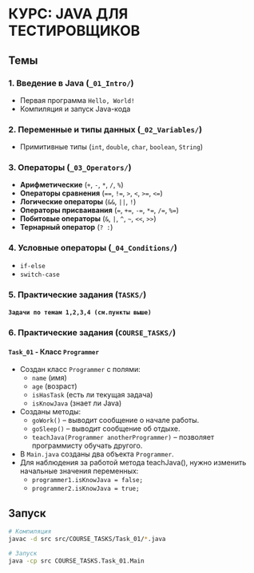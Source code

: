 # КУРС: JAVA ДЛЯ ТЕСТИРОВЩИКОВ

## Темы
### 1. Введение в Java (`_01_Intro/`)
- Первая программа `Hello, World!`
- Компиляция и запуск Java-кода

### 2. Переменные и типы данных (`_02_Variables/`)
- Примитивные типы (`int`, `double`, `char`, `boolean`, `String`)

### 3. Операторы (`_03_Operators/`)
- **Арифметические** (`+`, `-`, `*`, `/`, `%`)
- **Операторы сравнения** (`==`, `!=`, `>`, `<`, `>=`, `<=`)
- **Логические операторы** (`&&`, `||`, `!`)
- **Операторы присваивания** (`=`, `+=`, `-=`, `*=`, `/=`, `%=`)
- **Побитовые операторы** (`&`, `|`, `^`, `~`, `<<`, `>>`)
- **Тернарный оператор** (`? :`)

### 4. Условные операторы (`_04_Conditions/`)
- `if-else` 
- `switch-case`

### 5. Практические задания (`TASKS/`)
#### `Задачи по темам 1,2,3,4 (см.пункты выше)` 

### 6. Практические задания (`COURSE_TASKS/`)
#### `Task_01` - **Класс `Programmer`**
- Создан класс `Programmer` с полями:
  - `name` (имя)
  - `age` (возраст)
  - `isHasTask` (есть ли текущая задача)
  - `isKnowJava` (знает ли Java)
- Созданы методы:
  - `goWork()` – выводит сообщение о начале работы.
  - `goSleep()` – выводит сообщение об отдыхе.
  - `teachJava(Programmer anotherProgrammer)` – позволяет программисту обучать другого.
- В `Main.java` созданы два объекта `Programmer`.
- Для наблюдения за работой метода teachJava(), нужно изменить начальные значения переменных:
  - `programmer1.isKnowJava = false;`
  - `programmer2.isKnowJava = true;` 

  
## Запуск 
```sh
# Компиляция
javac -d src src/COURSE_TASKS/Task_01/*.java

# Запуск
java -cp src COURSE_TASKS.Task_01.Main



